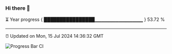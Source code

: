 ### Hi there 👋

⏳ Year progress { ████████████████▁▁▁▁▁▁▁▁▁▁▁▁▁▁ } 53.72 %

---

⏰ Updated on Mon, 15 Jul 2024 14:36:32 GMT

![Progress Bar CI](https://github.com/IshwaranRudhara/GIT-ACTION/workflows/Progress%20Bar%20CI/badge.svg)
